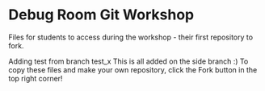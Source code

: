 # Debug Room Git Workshop
Files for students to access during the workshop - their first repository to fork.

Adding test from branch test_x
This is all added on the side branch
:)
To copy these files and make your own repository, click the Fork button in the top right corner!

